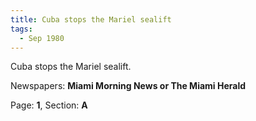 ```yaml
---  
title: Cuba stops the Mariel sealift  
tags:  
  - Sep 1980  
---  
```

  
Cuba stops the Mariel sealift.  
  
Newspapers: **Miami Morning News or The Miami Herald**  
  
Page: **1**, Section: **A** 
